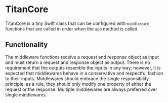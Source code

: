 # TitanCore

TitanCore is a tiny Swift class that can be configured with `middleware` functions that are called in order when the `app` method is called.


## Functionality
The middleware functions receive a request and response object as input and must return a request and response object as output. There is no requirement that the outputs resemble the inputs in any way; however, it is expected that middlewares behave in a conservative and respectful fashion to their inputs. Middlewares should embrace the single responsibility principle: as a rule, they should only modify one property of either the request or the response. Multiple middlewares are always preferred over single middlewares.

